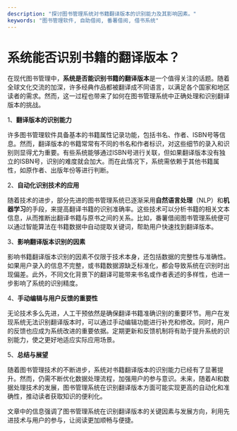 ```yaml
---
description: "探讨图书管理系统对书籍翻译版本的识别能力及其影响因素。"
keywords: "图书管理软件, 自助借阅, 番薯借阅, 借书系统"
---
```

# 系统能否识别书籍的翻译版本？

在现代图书管理中，**系统是否能识别书籍的翻译版本**是一个值得关注的话题。随着全球文化交流的加深，许多经典作品都被翻译成不同语言，以满足各个国家和地区读者的需求。然而，这一过程也带来了如何在图书管理系统中正确处理和识别翻译版本的挑战。

1、**翻译版本的识别能力**

许多图书管理软件具备基本的书籍属性记录功能，包括书名、作者、ISBN号等信息。然而，翻译版本的书籍常常有不同的书名和作者标识，对这些细节的录入和识别则显得尤为重要。有些系统能够通过ISBN号进行关联，但如果翻译版本没有独立的ISBN号，识别的难度就会加大。而在此情况下，系统需依赖于其他书籍属性，如原作者、出版年份等进行判断。

2、**自动化识别技术的应用**

随着技术的进步，部分先进的图书管理系统已逐渐采用**自然语言处理**（NLP）和**机器学习**的手段，来提高翻译书籍的识别准确率。这些技术可以分析书籍的相关文本信息，从而推断出翻译书籍与原书之间的关系。比如，番薯借阅图书管理系统便可以通过智能算法在书籍数据中自动提取关键词，帮助用户快速找到翻译版本。

3、**影响翻译版本识别的因素**

影响书籍翻译版本识别的因素不仅限于技术本身，还包括数据的完整性与准确性。如果用户录入的信息不完整，或书籍数据源缺乏标准化，都会导致系统在识别时出现偏差。此外，不同文化背景下的翻译可能带来书名或作者表述的多样性，也进一步影响了系统的识别精度。

4、**手动编辑与用户反馈的重要性**

无论技术多么先进，人工干预依然是确保翻译书籍准确识别的重要环节。用户在发现系统无法识别翻译版本时，可以通过手动编辑功能进行补充和修改。同时，用户的反馈也应成为系统改进的重要依据。定期更新和反馈机制将有助于提升系统的识别能力，使之更好地适应实际应用场景。

5、**总结与展望**

随着图书管理技术的不断进步，系统对书籍翻译版本的识别能力已经有了显著提升。然而，仍需不断优化数据处理流程，加强用户的参与意识。未来，随着AI和数据处理技术的发展，图书管理系统在识别翻译版本方面可能实现更高的自动化和准确性，推动读者获取知识的便利化。

文章中的信息强调了图书管理系统在识别翻译版本的关键因素与发展方向，利用先进技术与用户的参与，让阅读更加顺畅与便捷。
